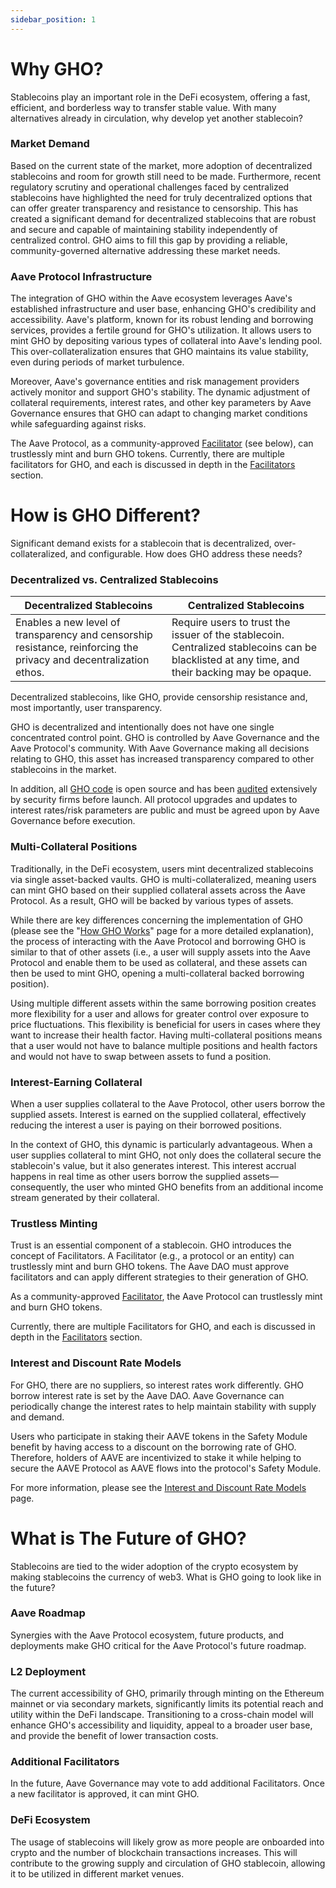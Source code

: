 ```yaml
---
sidebar_position: 1
---
```


# Why GHO?

Stablecoins play an important role in the DeFi ecosystem, offering a fast, efficient, and borderless way to transfer stable value. With many alternatives already in circulation, why develop yet another stablecoin?

### Market Demand

Based on the current state of the market, more adoption of decentralized stablecoins and room for growth still need to be made. Furthermore, recent regulatory scrutiny and operational challenges faced by centralized stablecoins have highlighted the need for truly decentralized options that can offer greater transparency and resistance to censorship. This has created a significant demand for decentralized stablecoins that are robust and secure and capable of maintaining stability independently of centralized control. GHO aims to fill this gap by providing a reliable, community-governed alternative addressing these market needs.

### Aave Protocol Infrastructure

The integration of GHO within the Aave ecosystem leverages Aave's established infrastructure and user base, enhancing GHO's credibility and accessibility. Aave's platform, known for its robust lending and borrowing services, provides a fertile ground for GHO's utilization. It allows users to mint GHO by depositing various types of collateral into Aave's lending pool. This over-collateralization ensures that GHO maintains its value stability, even during periods of market turbulence.

Moreover, Aave's governance entities and risk management providers actively monitor and support GHO's stability. The dynamic adjustment of collateral requirements, interest rates, and other key parameters by Aave Governance ensures that GHO can adapt to changing market conditions while safeguarding against risks.

The Aave Protocol, as a community-approved [Facilitator](./how-gho-works/gho-facilitators.md) (see below), can trustlessly mint and burn GHO tokens. Currently, there are multiple facilitators for GHO, and each is discussed in depth in the [Facilitators](./how-gho-works/gho-facilitators.md) section.

# How is GHO Different?

Significant demand exists for a stablecoin that is decentralized, over-collateralized, and configurable. How does GHO address these needs?

### Decentralized vs. Centralized Stablecoins

| Decentralized Stablecoins                                                                                                  | Centralized Stablecoins                                                                                                                      |
| -------------------------------------------------------------------------------------------------------------------------- | -------------------------------------------------------------------------------------------------------------------------------------------- |
| Enables a new level of transparency and censorship resistance, reinforcing the privacy and decentralization ethos. | Require users to trust the issuer of the stablecoin. Centralized stablecoins can be blacklisted at any time, and their backing may be opaque. |

Decentralized stablecoins, like GHO, provide censorship resistance and, most importantly, user transparency.

GHO is decentralized and intentionally does not have one single concentrated control point. GHO is controlled by Aave Governance and the Aave Protocol's community. With Aave Governance making all decisions relating to GHO, this asset has increased transparency compared to other stablecoins in the market.

In addition, all [GHO code](https://github.com/aave/gho-core) is open source and has been [audited](../resources/resources.md#audit-round-1) extensively by security firms before launch. All protocol upgrades and updates to interest rates/risk parameters are public and must be agreed upon by Aave Governance before execution.

### Multi-Collateral Positions

Traditionally, in the DeFi ecosystem, users mint decentralized stablecoins via single asset-backed vaults. GHO is multi-collateralized, meaning users can mint GHO based on their supplied collateral assets across the Aave Protocol. As a result, GHO will be backed by various types of assets.

While there are key differences concerning the implementation of GHO (please see the "[How GHO Works](./how-gho-works/how-gho-works.md)" page for a more detailed explanation), the process of interacting with the Aave Protocol and borrowing GHO is similar to that of other assets (i.e., a user will supply assets into the Aave Protocol and enable them to be used as collateral, and these assets can then be used to mint GHO, opening a multi-collateral backed borrowing position).

Using multiple different assets within the same borrowing position creates more flexibility for a user and allows for greater control over exposure to price fluctuations. This flexibility is beneficial for users in cases where they want to increase their health factor. Having multi-collateral positions means that a user would not have to balance multiple positions and health factors and would not have to swap between assets to fund a position.

### Interest-Earning Collateral

When a user supplies collateral to the Aave Protocol, other users borrow the supplied assets. Interest is earned on the supplied collateral, effectively reducing the interest a user is paying on their borrowed positions.

In the context of GHO, this dynamic is particularly advantageous. When a user supplies collateral to mint GHO, not only does the collateral secure the stablecoin's value, but it also generates interest. This interest accrual happens in real time as other users borrow the supplied assets—consequently, the user who minted GHO benefits from an additional income stream generated by their collateral.

### Trustless Minting

Trust is an essential component of a stablecoin. GHO introduces the concept of Facilitators. A Facilitator (e.g., a protocol or an entity) can trustlessly mint and burn GHO tokens. The Aave DAO must approve facilitators and can apply different strategies to their generation of GHO.

As a community-approved [Facilitator](./how-gho-works/gho-facilitators.md), the Aave Protocol can trustlessly mint and burn GHO tokens. 

Currently, there are multiple Facilitators for GHO, and each is discussed in depth in the [Facilitators](./how-gho-works/gho-facilitators.md) section.

### Interest and Discount Rate Models

For GHO, there are no suppliers, so interest rates work differently. GHO borrow interest rate is set by the Aave DAO. Aave Governance can periodically change the interest rates to help maintain stability with supply and demand.

Users who participate in staking their AAVE tokens in the Safety Module benefit by having access to a discount on the borrowing rate of GHO. Therefore, holders of AAVE are incentivized to stake it while helping to secure the AAVE Protocol as AAVE flows into the protocol's Safety Module.

For more information, please see the [Interest and Discount Rate Models](./how-gho-works/interest-rate-discount-model) page.

# What is The Future of GHO?

Stablecoins are tied to the wider adoption of the crypto ecosystem by making stablecoins the currency of web3. What is GHO going to look like in the future?

### Aave Roadmap

Synergies with the Aave Protocol ecosystem, future products, and deployments make GHO critical for the Aave Protocol's future roadmap.

### L2 Deployment

The current accessibility of GHO, primarily through minting on the Ethereum mainnet or via secondary markets, significantly limits its potential reach and utility within the DeFi landscape. Transitioning to a cross-chain model will enhance GHO's accessibility and liquidity, appeal to a broader user base, and provide the benefit of lower transaction costs.

### Additional Facilitators

In the future, Aave Governance may vote to add additional Facilitators. Once a new facilitator is approved, it can mint GHO.

### DeFi Ecosystem

The usage of stablecoins will likely grow as more people are onboarded into crypto and the number of blockchain transactions increases. This will contribute to the growing supply and circulation of GHO stablecoin, allowing it to be utilized in different market venues.
